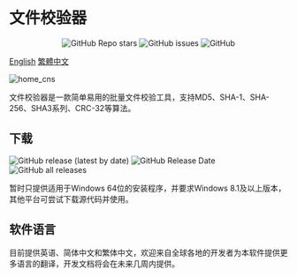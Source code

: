 # 文件校验器

<p align="center">
    <a href="https://github.com/ZHJ00000/ZHJ-Files-Checker/stargazers" style="text-decoration:none" >
        <img alt="GitHub Repo stars" src="https://img.shields.io/github/stars/ZHJ00000/ZHJ-Files-Checker">
    </a>
    <a href="https://github.com/ZHJ00000/ZHJ-Files-Checker/issues" style="text-decoration:none">
        <img alt="GitHub issues" src="https://img.shields.io/github/issues/ZHJ00000/ZHJ-Files-Checker">
    </a>
    <a href="https://github.com/ZHJ00000/ZHJ-Files-Checker/blob/v3.x/LICENSE" style="text-decoration:none" >
        <img alt="GitHub" src="https://img.shields.io/github/license/ZHJ00000/ZHJ-Files-Checker">
    </a>
</p>

[English](README.md)  [繁體中文](README_Chinese_Traditional.md)

![home_cns](https://s3.bmp.ovh/imgs/2024/11/10/ba3fe344c04d091f.png)

文件校验器是一款简单易用的批量文件校验工具，支持MD5、SHA-1、SHA-256、SHA3系列、CRC-32等算法。

## 下载

<p align="left">
    <a href="https://github.com/ZHJ00000/ZHJ-Files-Checker/releases/latest" style="text-decoration:none">
       <img alt="GitHub release (latest by date)" src="https://img.shields.io/github/v/release/ZHJ00000/ZHJ-Files-Checker">
    </a>
    <a href="https://github.com/ZHJ00000/ZHJ-Files-Checker/releases/latest" style="text-decoration:none">
       <img alt="GitHub Release Date" src="https://img.shields.io/github/release-date/ZHJ00000/ZHJ-Files-Checker">
    </a>
    <a href="https://github.com/ZHJ00000/ZHJ-Files-Checker/releases" style="text-decoration:none">
       <img alt="GitHub all releases" src="https://img.shields.io/github/downloads/ZHJ00000/ZHJ-Files-Checker/total">
    </a>
</p>

暂时只提供适用于Windows 64位的安装程序，并要求Windows 8.1及以上版本，其他平台可尝试下载源代码并使用。

## 软件语言

目前提供英语、简体中文和繁体中文，欢迎来自全球各地的开发者为本软件提供更多语言的翻译，开发文档将会在未来几周内提供。

